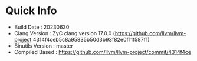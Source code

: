 # Quick Info
* Build Date : 20230630
* Clang Version : ZyC clang version 17.0.0 (https://github.com/llvm/llvm-project 4314f4ceb5c8a95835b50d3b93f82e0f11f587f1)
* Binutils Version : master
* Compiled Based : https://github.com/llvm/llvm-project/commit/4314f4ce

